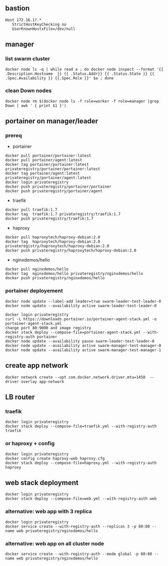 ## bastion
```
Host 172.16.1?.*
   StrictHostKeyChecking no
   UserKnownHostsFile=/dev/null
```
## manager
### list swarm cluster
```
docker node ls -q | while read a ; do docker node inspect --format '{{ .Description.Hostname  }} {{ .Status.Addr}} {{ .Status.State }} {{ .Spec.Availability }} {{.Spec.Role }}' $a ; done
```
### clean Down nodes
```
docker node rm $(docker node ls -f role=worker -f role=manager |grep Down | awk ' { print $1 }')
```

## portainer on manager/leader
### prereq

* portainer
```
docker pull portainer/portainer:latest
docker pull portainer/agent:latest
docker tag portainer/portainer:latest privateregistry/portainer/portainer:latest
docker tag portainer/agent:latest privateregistry/portainer/agent:latest
docker login privateregistry
docker push privateregistry/portainer/portainer
docker push privateregistry/portainer/agent
```

* traefik
```
docker pull traefik:1.7
docker tag  traefik:1.7 privateregistry/traefik:1.7
docker push privateregistry/traefik:1.7
```
* haproxy
```
docker pull haproxytech/haproxy-debian:2.0
docker tag  haproxytech/haproxy-debian:2.0 privateregistry/haproxytech/haproxy-debian:2.0
docker push privateregistry/haproxytech/haproxy-debian:2.0
```

* nginxdemos/hello
```
docker pull nginxdemos/hello
docker tag  nginxdemos/hello privateregistry/nginxdemos/hello
docker push privateregistry/nginxdemos/hello
```

### portainer deployement
```
docker node update --label-add leader=true swarm-leader-test-leader-0
docker node update --availability active swarm-leader-test-leader-0

docker login privateregistry
curl -L https://downloads.portainer.io/portainer-agent-stack.yml -o portainer-agent-stack.yml
change port 80:9000 and image registry
docker stack deploy --compose-file=portainer-agent-stack.yml --with-registry-auth portainer
docker node update --availability pause swarm-leader-test-leader-0
docker node update --availability active swarm-manager-test-manager-0
docker node update --availability active swarm-manager-test-manager-1
```

## create app network
```
docker network create --opt com.docker.network.driver.mtu=1450  --driver overlay app-network
```
## LB router
### traefik 
```
docker login privateregistry
docker stack deploy --compose-file=traefik.yml --with-registry-auth traefik
```

### or haproxy + config
```
docker login privateregistry
docker config create haproxy-web haproxy.cfg
docker stack deploy --compose-file=haproxy.yml --with-registry-auth haproxy
```

## web stack deployment
```
docker login privateregistry
docker stack deploy --compose-file=web.yml --with-registry-auth web
```
###  alternative: web app with 3 replica
```
docker login privateregistry
docker service create --with-registry-auth --replicas 3 -p 80:80 --name web privateregistry/nginxdemos/hello
```

###  alternative: web app on all cluster node
```
docker service create --with-registry-auth --mode global -p 80:80 --name web privateregistry/nginxdemos/hello
```

